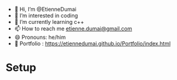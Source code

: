 - 👋 Hi, I’m @EtienneDumai
- 👀 I’m interested in coding
- 🌱 I’m currently learning c++
- 📫 How to reach me etienne.dumai@gmail.com
- 😄 Pronouns: he/him
- 📖 Portfolio : https://etiennedumai.github.io/Portfolio/index.html

# Setup
<!---
EtienneDumai/EtienneDumai is a ✨ special ✨ repository because its `README.md` (this file) appears on your GitHub profile.
You can click the Preview link to take a look at your changes.
--->
